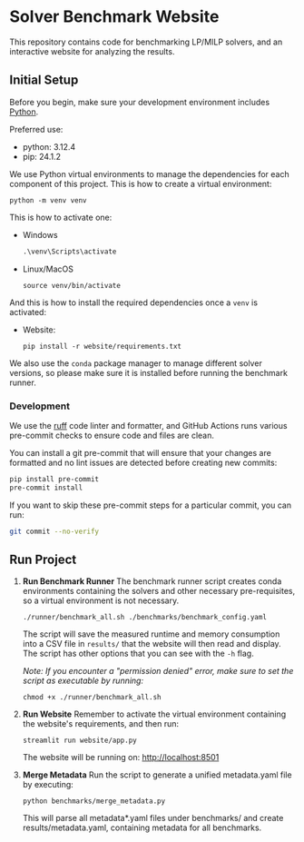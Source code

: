 # Solver Benchmark Website

This repository contains code for benchmarking LP/MILP solvers, and an interactive website for analyzing the results.

## Initial Setup

Before you begin, make sure your development environment includes [Python](https://www.python.org/).

Preferred use:
- python: 3.12.4
- pip: 24.1.2

We use Python virtual environments to manage the dependencies for each component of this project. This is how to create a virtual environment:
```shell
python -m venv venv
```
This is how to activate one:
- Windows
   ```cmd
   .\venv\Scripts\activate
   ```
- Linux/MacOS
   ```shell
   source venv/bin/activate
   ```
And this is how to install the required dependencies once a `venv` is activated:
- Website:
   ```shell
   pip install -r website/requirements.txt
   ```

We also use the `conda` package manager to manage different solver versions, so please make sure it is installed before running the benchmark runner.

### Development

We use the [ruff](https://docs.astral.sh/ruff) code linter and formatter, and GitHub Actions runs various pre-commit checks to ensure code and files are clean.

You can install a git pre-commit that will ensure that your changes are formatted
and no lint issues are detected before creating new commits:
```bash
pip install pre-commit
pre-commit install
```
If you want to skip these pre-commit steps for a particular commit, you can run:
```bash
git commit --no-verify
```

## Run Project

1. **Run Benchmark Runner**
   The benchmark runner script creates conda environments containing the solvers and other necessary pre-requisites, so a virtual environment is not necessary.
   ```shell
   ./runner/benchmark_all.sh ./benchmarks/benchmark_config.yaml
   ```
   The script will save the measured runtime and memory consumption into a CSV file in `results/` that the website will then read and display.
   The script has other options that you can see with the `-h` flag.

   *Note: If you encounter a "permission denied" error, make sure to set the script as executable by running:*
   ```shell
   chmod +x ./runner/benchmark_all.sh
   ```

1. **Run Website**
   Remember to activate the virtual environment containing the website's requirements, and then run:
   ```shell
   streamlit run website/app.py
   ```
   The website will be running on: [http://localhost:8501](http://localhost:8501)

1. **Merge Metadata**
   Run the script to generate a unified metadata.yaml file by executing:
   ```shell
   python benchmarks/merge_metadata.py
   ```
   This will parse all metadata*.yaml files under benchmarks/ and create results/metadata.yaml, containing metadata for all benchmarks.
